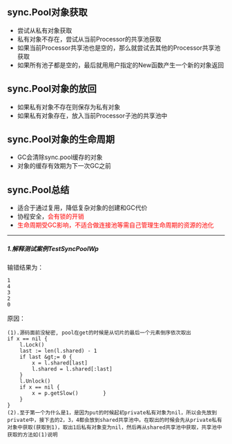 ## sync.Pool对象获取
+ 尝试从私有对象获取
+ 私有对象不存在，尝试从当前Processor的共享池获取
+ 如果当前Processor共享池也是空的，那么就尝试去其他的Processor共享池获取
+ 如果所有池子都是空的，最后就用用户指定的New函数产生一个新的对象返回

## sync.Pool对象的放回
+ 如果私有对象不存在则保存为私有对象
+ 如果私有对象存在，放入当前Processor子池的共享池中

## sync.Pool对象的生命周期
+ GC会清除sync.pool缓存的对象
+ 对象的缓存有效期为下一次GC之前

## sync.Pool总结
+ 适合于通过复用，降低复杂对象的创建和GC代价
+ 协程安全，<font color=red>会有锁的开销</font>
+ <font color=red>生命周期受GC影响，不适合做连接池等需自己管理生命周期的资源的池化</font>

-------------------------------
##### 1.解释测试案例TestSyncPoolWp
输错结果为：
```
1
4
3
2
0
```
原因：
```
(1).源码面前没秘密, pool在get的时候是从切片的最后一个元素倒序依次取出
if x == nil { 
    l.Lock() 
    last := len(l.shared) - 1 
    if last &gt;= 0 {
        x = l.shared[last] 
        l.shared = l.shared[:last] 
    } 
    l.Unlock() 
    if x == nil { 
        x = p.getSlow()        }
    }
}
(2).至于第一个为什么是1，是因为put的时候起初private私有对象为nil，所以会先放到private中，接下去的2，3，4都会放到shared共享池中。在取出的时候会先从private私有对象中获取(获取到1)，取出1后私有对象变为nil，然后再从shared共享池中获取，共享池中获取的方法如(1)说明
```